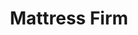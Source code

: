 ---
title: "Mattress Firm"
url: /colorado-springs/mattress-firm-stetson-hills-boulevard/
shop: Betten
---